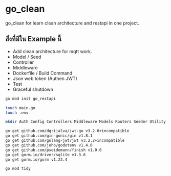 # go_clean
go_clean for learn clean architecture and restapi in one project.

## สิ่งที่มีใน Example นี้

- Add clean architecture for mqtt work.
- Model / Seed
- Controller
- Middleware
- Dockerfile / Build Command
- Json web token (Authen JWT)
- Test
- Graceful shutdown

```sh
go mod init go_restapi
```

```sh
touch main.go
touch .env
```

```sh
mkdir Auth Config Controllers Middleware Models Routers Seeder Utility
```

```sh
go get github.com/dgrijalva/jwt-go v3.2.0+incompatible
go get github.com/gin-gonic/gin v1.8.1
go get github.com/golang-jwt/jwt v3.2.2+incompatible
go get github.com/joho/godotenv v1.4.0
go get github.com/pseidemann/finish v1.0.0
go get gorm.io/driver/sqlite v1.3.6
go get gorm.io/gorm v1.23.4
```

```sh
go mod tidy
```